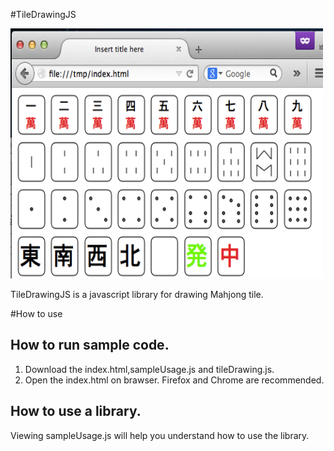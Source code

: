 #TileDrawingJS

<img title="MahjongTileDrawingJS" src="https://raw.githubusercontent.com/kentan/MahjongTileDrawingJS/master/index.png" height="400" width="500" />

TileDrawingJS is a javascript library for drawing Mahjong tile.

#How to use
## How to run sample code.
1. Download the index.html,sampleUsage.js and tileDrawing.js.
2. Open the index.html on brawser. Firefox and Chrome are recommended.

## How to use a library.
Viewing sampleUsage.js will help you understand how to use the library.

